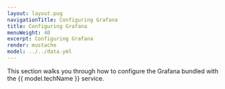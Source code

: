 ```yaml
---
layout: layout.pug
navigationTitle: Configuring Grafana
title: Configuring Grafana
menuWeight: 40
excerpt: Configuring Grafana
render: mustache
model: ../../data.yml
---
```


This section walks you through how to configure the Grafana bundled with the {{ model.techName }} service.
